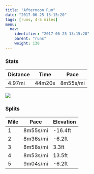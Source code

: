 ```yaml
---
title: "Afternoon Run"
date: "2017-06-25 13:15:20"
tags: [runs, 4-5 miles]
menu:
  nav:
    identifier: "2017-06-25 13:15:20"
    parent: "runs"
    weight: 130
---
```


### Stats

| Distance | Time | Pace |
|----------|------|------|
|4.97mi|44m20s|8m55s/mi|

<img src='https://maps.googleapis.com/maps/api/staticmap?maptype=roadmap&path=enc:swjeI~fvLcIoAi@~OwA`B?jTqAnFpBpAmA~B|FnXlJ`SGhGdDnJdE|FfFzAvQrb@pGbe@\`h@Y_e@{Ikj@aE}O{IwNqGwByDqFmC{Ji@kL_H{FgGeY]eGjAmAqAu@VaS^kHbBcD`@iO`EJhGnHd@tLnBz@NfFnAoA@}G|AgBnDSxAjBMnB&key=AIzaSyAfqMeaZ1CCJFGP5cWud__oZnT_Pybg-1M&size=800x800&markers=color:yellow|label:S|53.4721,-2.24896&markers=color:green|label:F|53.46855999999999,-2.252220000000001'>

### Splits

| Mile | Pace | Elevation |
|------|------|-----------|
|1|8m55s/mi|-16.4ft|
|2|8m36s/mi|-6.2ft|
|3|8m58s/mi|3.3ft|
|4|8m53s/mi|13.5ft|
|5|9m04s/mi|-6.2ft|

